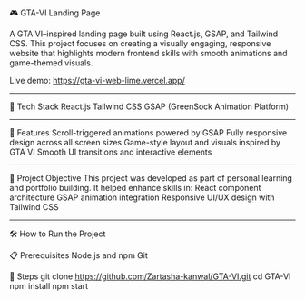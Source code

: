 🎮 GTA-VI Landing Page

A GTA VI–inspired landing page built using React.js, GSAP, and Tailwind CSS. This project focuses on creating a visually engaging, responsive website that highlights modern frontend skills with smooth animations and game-themed visuals.


Live demo:  https://gta-vi-web-lime.vercel.app/

---

🧠 Tech Stack
React.js
Tailwind CSS
GSAP (GreenSock Animation Platform)

---

🚀 Features
Scroll-triggered animations powered by GSAP
Fully responsive design across all screen sizes
Game-style layout and visuals inspired by GTA VI
Smooth UI transitions and interactive elements

---

🎯 Project Objective
This project was developed as part of personal learning and portfolio building. It helped enhance skills in:
React component architecture
GSAP animation integration
Responsive UI/UX design with Tailwind CSS

---

🛠️ How to Run the Project

📋 Prerequisites
Node.js and npm
Git

🧾 Steps
git clone https://github.com/Zartasha-kanwal/GTA-VI.git
cd GTA-VI
npm install
npm start
